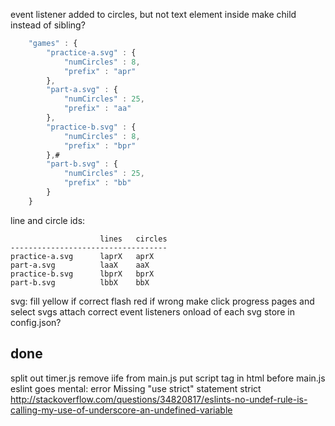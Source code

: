 
event listener added to circles, but not text element inside
    make child instead of sibling?

```js
    "games" : {
        "practice-a.svg" : {
            "numCircles" : 8,
            "prefix" : "apr"
        },
        "part-a.svg" : {
            "numCircles" : 25,
            "prefix" : "aa"
        },
        "practice-b.svg" : {
            "numCircles" : 8,
            "prefix" : "bpr"
        },# 
        "part-b.svg" : {
            "numCircles" : 25,
            "prefix" : "bb"
        }
    }
```

line and circle ids:

                        lines   circles
    -----------------------------------
    practice-a.svg      laprX   aprX
    part-a.svg          laaX    aaX
    practice-b.svg      lbprX   bprX
    part-b.svg          lbbX    bbX      


svg:
fill yellow if correct
flash red if wrong
make click progress pages and select svgs
attach correct event listeners onload of each svg
    store in config.json?


## done

split out timer.js
    remove iife from main.js
    put script tag in html before main.js
    eslint goes mental: error  Missing "use strict" statement  strict
        http://stackoverflow.com/questions/34820817/eslints-no-undef-rule-is-calling-my-use-of-underscore-an-undefined-variable
